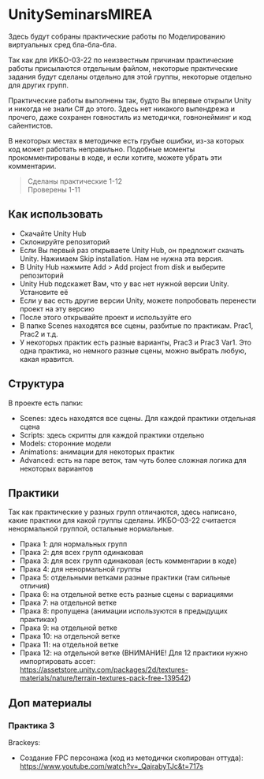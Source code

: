 # UnitySeminarsMIREA
Здесь будут собраны практические работы по Моделированию виртуальных сред бла-бла-бла.

Так как для ИКБО-03-22 по неизвестным причинам практические работы присылаются отдельным файлом,
некоторые практические задания будут сделаны отдельно для этой группы, некоторые отдельно для других групп.

Практические работы выполнены так, будто Вы впервые открыли Unity и никогда не знали C# до этого.
Здесь нет никакого выпендрежа и прочего, даже сохранен говностиль из методички, говнонейминг и код сайентистов.

В некоторых местах в методичке есть грубые ошибки, из-за которых код может работать неправильно.
Подобные моменты прокомментированы в коде, и если хотите, можете убрать эти комментарии.

> Сделаны практические 1-12  
> Проверены 1-11

## Как использовать
- Скачайте Unity Hub
- Склонируйте репозиторий
- Если Вы первый раз открываете Unity Hub, он предложит скачать Unity. Нажимаем Skip installation. Нам не нужна эта версия.
- В Unity Hub нажмите Add > Add project from disk и выберите репозиторий
- Unity Hub подскажет Вам, что у вас нет нужной версии Unity. Установите её
- Если у вас есть другие версии Unity, можете попробовать перенести проект на эту версию
- После этого открывайте проект и используйте его
- В папке Scenes находятся все сцены, разбитые по практикам. Prac1, Prac2 и т.д.
- У некоторых практик есть разные варианты, Prac3 и Prac3 Var1. Это одна практика, но немного разные сцены, можно выбрать любую, какая нравится.

## Структура
В проекте есть папки:
- Scenes: здесь находятся все сцены. Для каждой практики отдельная сцена
- Scripts: здесь скрипты для каждой практики отдельно
- Models: сторонние модели 
- Animations: анимации для некоторых практик
- Advanced: есть на паре веток, там чуть более сложная логика для некоторых вариантов

## Практики 
Так как практические у разных групп отличаются, здесь написано, какие практики для какой группы сделаны. 
ИКБО-03-22 считается ненормальной группой, остальные нормальные.

- Прака 1: для нормальных групп
- Прака 2: для всех групп одинаковая
- Прака 3: для всех групп одинаковая (есть комментарии в коде)  
- Прака 4: для ненормальной группы
- Прака 5: отдельными ветками разные практики (там сильные отличия)
- Прака 6: на отдельной ветке есть разные сцены с вариациями
- Прака 7: на отдельной ветке
- Прака 8: пропущена (анимации используются в предыдущих практиках)
- Прака 9: на отдельной ветке
- Прака 10: на отдельной ветке
- Прака 11: на отдельной ветке
- Прака 12: на отдельной ветке (ВНИМАНИЕ! Для 12 практики нужно импортировать ассет: https://assetstore.unity.com/packages/2d/textures-materials/nature/terrain-textures-pack-free-139542)

## Доп материалы
### Практика 3

Brackeys:
- Создание FPC персонажа (код из методички скопирован оттуда): https://www.youtube.com/watch?v=_QajrabyTJc&t=717s  
